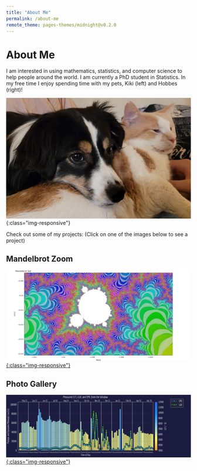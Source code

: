 ```yaml
---
title: "About Me"
permalink: /about-me
remote_theme: pages-themes/midnight@v0.2.0
---
```

# About Me
I am interested in using mathematics, statistics, and computer science to help people around the world. I am currently a PhD student in Statistics. In my free time I enjoy spending time with my pets, Kiki (left) and Hobbes (right)!

![The-kiddos](20230217_004900.jpg){:class="img-responsive"}

Check out some of my projects: (Click on one of the images below to see a project)

## Mandelbrot Zoom
[![mandelbrot](mandelbrot_thumbnail_3.png){:class="img-responsive"}](https://mandelbrot.onrender.com/)

## Photo Gallery
[![gallery](amber_wu_thesis_1.png){:class="img-responsive"}](https://dderaad.github.io/photo-gallery)
